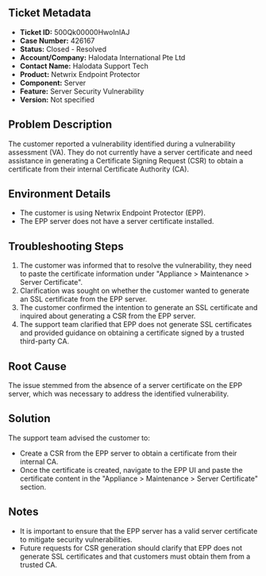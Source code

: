 ## Ticket Metadata
- **Ticket ID:** 500Qk00000HwoInIAJ
- **Case Number:** 426167
- **Status:** Closed - Resolved
- **Account/Company:** Halodata International Pte Ltd
- **Contact Name:** Halodata Support Tech
- **Product:** Netwrix Endpoint Protector
- **Component:** Server
- **Feature:** Server Security Vulnerability
- **Version:** Not specified

## Problem Description
The customer reported a vulnerability identified during a vulnerability assessment (VA). They do not currently have a server certificate and need assistance in generating a Certificate Signing Request (CSR) to obtain a certificate from their internal Certificate Authority (CA).

## Environment Details
- The customer is using Netwrix Endpoint Protector (EPP).
- The EPP server does not have a server certificate installed.

## Troubleshooting Steps
1. The customer was informed that to resolve the vulnerability, they need to paste the certificate information under "Appliance > Maintenance > Server Certificate".
2. Clarification was sought on whether the customer wanted to generate an SSL certificate from the EPP server.
3. The customer confirmed the intention to generate an SSL certificate and inquired about generating a CSR from the EPP server.
4. The support team clarified that EPP does not generate SSL certificates and provided guidance on obtaining a certificate signed by a trusted third-party CA.

## Root Cause
The issue stemmed from the absence of a server certificate on the EPP server, which was necessary to address the identified vulnerability.

## Solution
The support team advised the customer to:
- Create a CSR from the EPP server to obtain a certificate from their internal CA.
- Once the certificate is created, navigate to the EPP UI and paste the certificate content in the "Appliance > Maintenance > Server Certificate" section.

## Notes
- It is important to ensure that the EPP server has a valid server certificate to mitigate security vulnerabilities.
- Future requests for CSR generation should clarify that EPP does not generate SSL certificates and that customers must obtain them from a trusted CA.